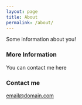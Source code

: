 ```yaml
---
layout: page
title: About
permalink: /about/
---
```


Some information about you!

### More Information

You can contact me here

### Contact me

[email@domain.com](mailto:rashi.747@gmail.com)

